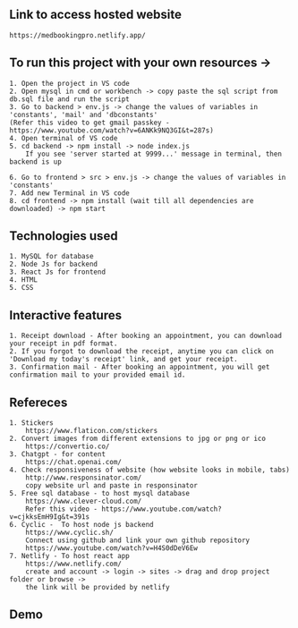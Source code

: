 ## Link to access hosted website
    https://medbookingpro.netlify.app/
    
## To run this project with your own resources ->
    1. Open the project in VS code
    2. Open mysql in cmd or workbench -> copy paste the sql script from db.sql file and run the script
    3. Go to backend > env.js -> change the values of variables in 'constants', 'mail' and 'dbconstants'
    (Refer this video to get gmail passkey - https://www.youtube.com/watch?v=6ANKk9NQ3GI&t=287s)
    4. Open terminal of VS code
    5. cd backend -> npm install -> node index.js
        If you see 'server started at 9999...' message in terminal, then backend is up

    6. Go to frontend > src > env.js -> change the values of variables in 'constants'
    7. Add new Terminal in VS code
    8. cd frontend -> npm install (wait till all dependencies are downloaded) -> npm start

## Technologies used
    1. MySQL for database
    2. Node Js for backend
    3. React Js for frontend
    4. HTML
    5. CSS

## Interactive features
    1. Receipt download - After booking an appointment, you can download your receipt in pdf format.
    2. If you forgot to download the receipt, anytime you can click on 'Download my today's receipt' link, and get your receipt.
    3. Confirmation mail - After booking an appointment, you will get confirmation mail to your provided email id.

## Refereces
    1. Stickers
        https://www.flaticon.com/stickers
    2. Convert images from different extensions to jpg or png or ico
        https://convertio.co/
    3. Chatgpt - for content
        https://chat.openai.com/
    4. Check responsiveness of website (how website looks in mobile, tabs)
        http://www.responsinator.com/
        copy website url and paste in responsinator
    5. Free sql database - to host mysql database
        https://www.clever-cloud.com/
        Refer this video - https://www.youtube.com/watch?v=cjkksEmH9Ig&t=391s
    6. Cyclic -  To host node js backend
        https://www.cyclic.sh/
        Connect using github and link your own github repository
        https://www.youtube.com/watch?v=H4S0dDeV6Ew
    7. Netlify - To host react app
        https://www.netlify.com/
        create and account -> login -> sites -> drag and drop project folder or browse ->
        the link will be provided by netlify

## Demo
